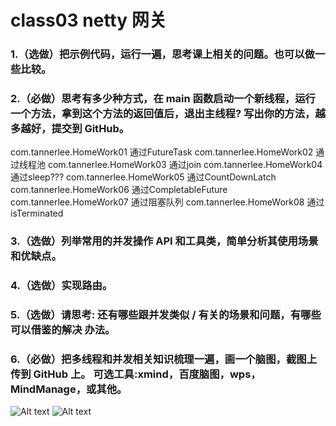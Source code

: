 # class03 netty 网关

### 1.（选做）把示例代码，运行一遍，思考课上相关的问题。也可以做一些比较。

### 2.（必做）思考有多少种方式，在 main 函数启动一个新线程，运行一个方法，拿到这个方法的返回值后，退出主线程? 写出你的方法，越多越好，提交到 GitHub。
com.tannerlee.HomeWork01 通过FutureTask
com.tannerlee.HomeWork02 通过线程池
com.tannerlee.HomeWork03 通过join
com.tannerlee.HomeWork04 通过sleep???
com.tannerlee.HomeWork05 通过CountDownLatch
com.tannerlee.HomeWork06 通过CompletableFuture
com.tannerlee.HomeWork07 通过阻塞队列
com.tannerlee.HomeWork08 通过isTerminated

### 3.（选做）列举常用的并发操作 API 和工具类，简单分析其使用场景和优缺点。

### 4.（选做）实现路由。

### 5.（选做）请思考: 还有哪些跟并发类似 / 有关的场景和问题，有哪些可以借鉴的解决 办法。

### 6.（必做）把多线程和并发相关知识梳理一遍，画一个脑图，截图上传到 GitHub 上。 可选工具:xmind，百度脑图，wps，MindManage，或其他。
![Alt text](src/main/resources/concurrecy-summary.jpg "多线程并发总结1")
![Alt text](src/main/resources/concurrecy-summary2.jpg "多线程并发总结2")

